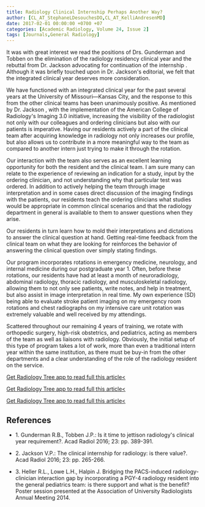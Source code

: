 ```yaml
---
title: Radiology Clinical Internship Perhaps Another Way?
author: [CL_AT_StephaneLDesouchesDO,CL_AT_KelliAndresenMD]
date: 2017-02-01 00:00:00 +0700 +07
categories: [Academic Radiology, Volume 24, Issue 2]
tags: [Journals,General Radiology]
---
```

It was with great interest we read the positions of Drs. Gunderman and Tobben on the elimination of the radiology residency clinical year and the rebuttal from Dr. Jackson advocating for continuation of the internship . Although it was briefly touched upon in Dr. Jackson's editorial, we felt that the integrated clinical year deserves more consideration.

We have functioned with an integrated clinical year for the past several years at the University of Missouri—Kansas City, and the response to this from the other clinical teams has been unanimously positive. As mentioned by Dr. Jackson , with the implementation of the American College of Radiology's Imaging 3.0 initiative, increasing the visibility of the radiologist not only with our colleagues and ordering clinicians but also with our patients is imperative. Having our residents actively a part of the clinical team after acquiring knowledge in radiology not only increases our profile, but also allows us to contribute in a more meaningful way to the team as compared to another intern just trying to make it through the rotation.

Our interaction with the team also serves as an excellent learning opportunity for both the resident and the clinical team. I am sure many can relate to the experience of reviewing an indication for a study, input by the ordering clinician, and not understanding why that particular test was ordered. In addition to actively helping the team through image interpretation and in some cases direct discussion of the imaging findings with the patients, our residents teach the ordering clinicians what studies would be appropriate in common clinical scenarios and that the radiology department in general is available to them to answer questions when they arise.

Our residents in turn learn how to mold their interpretations and dictations to answer the clinical question at hand. Getting real-time feedback from the clinical team on what they are looking for reinforces the behavior of answering the clinical question over simply stating findings.

Our program incorporates rotations in emergency medicine, neurology, and internal medicine during our postgraduate year 1. Often, before these rotations, our residents have had at least a month of neuroradiology, abdominal radiology, thoracic radiology, and musculoskeletal radiology, allowing them to not only see patients, write notes, and help in treatment, but also assist in image interpretation in real time. My own experience (SD) being able to evaluate stroke patient imaging on my emergency room rotations and chest radiographs on my intensive care unit rotation was extremely valuable and well received by my attendings.

Scattered throughout our remaining 4 years of training, we rotate with orthopedic surgery, high-risk obstetrics, and pediatrics, acting as members of the team as well as liaisons with radiology. Obviously, the initial setup of this type of program takes a lot of work, more than even a traditional intern year within the same institution, as there must be buy-in from the other departments and a clear understanding of the role of the radiology resident on the service.

[Get Radiology Tree app to read full this article<](https://clinicalpub.com/app)

[Get Radiology Tree app to read full this article<](https://clinicalpub.com/app)

[Get Radiology Tree app to read full this article<](https://clinicalpub.com/app)

## References

- 1\. Gunderman R.B., Tobben J.P.: Is it time to jettison radiology's clinical year requirement?. Acad Radiol 2016; 23: pp. 389-391.


- 2\. Jackson V.P.: The clinical internship for radiology: is there value?. Acad Radiol 2016; 23: pp. 265-266.


- 3\.  Heller R.L., Lowe L.H., Halpin J. Bridging the PACS-induced radiology-clinician interaction gap by incorporating a PGY-4 radiology resident into the general pediatrics team: is there support and what is the benefit? Poster session presented at the Association of University Radiologists Annual Meeting 2014.